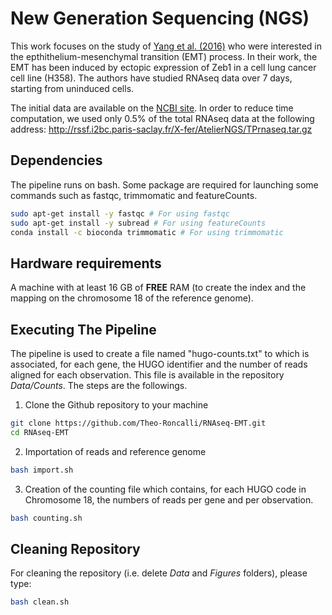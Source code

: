 # New Generation Sequencing (NGS)

This work focuses on the study of [Yang et al. (2016)](http://www.ncbi.nlm.nih.gov/pubmed/?term=27044866) who were interested in the epthithelium-mesenchymal transition (EMT) process. In their work, the EMT has been induced by ectopic expression of Zeb1 in a cell lung cancer cell line (H358). The authors have studied RNAseq data over 7 days, starting from uninduced cells.

The initial data are available on the [NCBI site](http://www.ncbi.nlm.nih.gov/sra?term=SRP066794). In order to reduce time computation, we used only 0.5% of the total RNAseq data at the following address: http://rssf.i2bc.paris-saclay.fr/X-fer/AtelierNGS/TPrnaseq.tar.gz

## Dependencies

The pipeline runs on bash.
Some package are required for launching some commands such as fastqc, trimmomatic and featureCounts.

```bash
sudo apt-get install -y fastqc # For using fastqc
sudo apt-get install -y subread # For using featureCounts
conda install -c bioconda trimmomatic # For using trimmomatic
```

## Hardware requirements

A machine with at least 16 GB of **FREE** RAM (to create the index and the mapping on the chromosome 18 of the reference genome).

## Executing The Pipeline

The pipeline is used to create a file named "hugo-counts.txt" to which is associated, for each gene, the HUGO identifier and the number of reads aligned for each observation. This file is available in the repository _Data/Counts_. The steps are the followings.

1. Clone the Github repository to your machine
```bash
git clone https://github.com/Theo-Roncalli/RNAseq-EMT.git
cd RNAseq-EMT
```

2. Importation of reads and reference genome
```bash
bash import.sh
```

3. Creation of the counting file which contains, for each HUGO code in Chromosome 18, the numbers of reads per gene and per observation.
```bash
bash counting.sh
```

## Cleaning Repository

For cleaning the repository (i.e. delete _Data_ and _Figures_ folders), please type:
```bash
bash clean.sh
```

